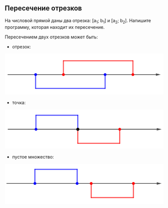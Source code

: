 ## Пересечение отрезков

На числовой прямой даны два отрезка: [a<sub>1</sub>; b<sub>1</sub>] и [a<sub>2</sub>; b<sub>2</sub>]. Напишите программу, которая находит их пересечение.

Пересечением двух отрезков может быть:

- отрезок:

![отрезок](/img/problem4.3.10_1.png "отрезок")

- точка:

![точка](/img/problem4.3.10_2.png "точка")

- пустое множество:

![пустое множество](/img/problem4.3.10_3.png "пустое множество")

